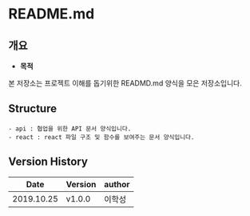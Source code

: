 # README.md
## 개요
* **목적**

본 저장소는 프로젝트 이해를 돕기위한 READMD.md 양식을 모은 저장소입니다.

## Structure

```
- api : 협업을 위한 API 문서 양식입니다.
- react : react 파일 구조 및 함수를 보여주는 문서 양식입니다.
```

## Version History
| Date  | Version | author |
| ------------- | ------------- | ------------- |
| 2019.10.25   | v1.0.0 | 이학성 |
